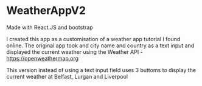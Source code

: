 # WeatherAppV2

Made with React.JS and bootstrap


I created this app as a customisation of a weather app tutorial I found online. The original app took and city name and country as a text input and displayed the current weather using the Weather API - https://openweathermap.org

This version instead of using a text input field uses 3 buttoms to display the current weather at Belfast, Lurgan and Liverpool
